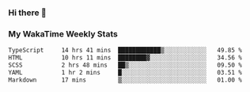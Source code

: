 ### Hi there 👋

<!--
**royschrauwen/royschrauwen** is a ✨ _special_ ✨ repository because its `README.md` (this file) appears on your GitHub profile.

Here are some ideas to get you started:

- 🔭 I’m currently working on ...
- 🌱 I’m currently learning ...
- 👯 I’m looking to collaborate on ...
- 🤔 I’m looking for help with ...
- 💬 Ask me about ...
- 📫 How to reach me: ...
- 😄 Pronouns: ...
- ⚡ Fun fact: ...
-->


### My WakaTime Weekly Stats
<!--START_SECTION:waka-->

```txt
TypeScript     14 hrs 41 mins  ████████████▒░░░░░░░░░░░░   49.85 %
HTML           10 hrs 11 mins  ████████▓░░░░░░░░░░░░░░░░   34.56 %
SCSS           2 hrs 48 mins   ██▒░░░░░░░░░░░░░░░░░░░░░░   09.50 %
YAML           1 hr 2 mins     █░░░░░░░░░░░░░░░░░░░░░░░░   03.51 %
Markdown       17 mins         ▒░░░░░░░░░░░░░░░░░░░░░░░░   01.00 %
```

<!--END_SECTION:waka-->
